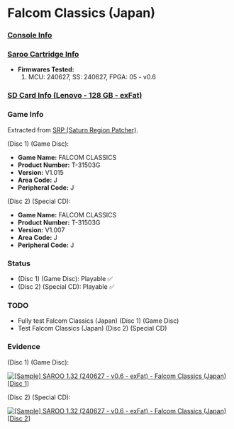 # Falcom Classics (Japan)

### [Console Info](../../../../../Info/Consoles/VA13/README.md)

### [Saroo Cartridge Info](../../../../../Info/Cartridges/RetroGameParadiseStore/1.32F/README.md)

- <b>Firmwares Tested:</b>
  1. MCU: 240627, SS: 240627, FPGA: 05 - v0.6

### [SD Card Info (Lenovo - 128 GB - exFat)](../../../../../Info/SdCards/Lenovo/128GB/exfat/README.md)

### Game Info

Extracted from [SRP (Saturn Region Patcher)](https://segaxtreme.net/resources/saturn-region-patcher.81/download).

(Disc 1) (Game Disc):

- <b>Game Name:</b> FALCOM CLASSICS
- <b>Product Number:</b> T-31503G
- <b>Version:</b> V1.015
- <b>Area Code:</b> J
- <b>Peripheral Code:</b> J

(Disc 2) (Special CD):

- <b>Game Name:</b> FALCOM CLASSICS
- <b>Product Number:</b> T-31503G
- <b>Version:</b> V1.007
- <b>Area Code:</b> J
- <b>Peripheral Code:</b> J

### Status

- (Disc 1) (Game Disc): Playable :white_check_mark:
- (Disc 2) (Special CD): Playable :white_check_mark:

### TODO

- Fully test Falcom Classics (Japan) (Disc 1) (Game Disc)
- Test Falcom Classics (Japan) (Disc 2) (Special CD)

### Evidence

(Disc 1) (Game Disc):

[![[Sample] SAROO 1.32 (240627 - v0.6 - exFat) - Falcom Classics (Japan) [Disc 1]](https://img.youtube.com/vi/CCA4ObilR6M/0.jpg)](https://www.youtube.com/watch?v=CCA4ObilR6M)

(Disc 2) (Special CD):

[![[Sample] SAROO 1.32 (240627 - v0.6 - exFat) - Falcom Classics (Japan) [Disc 2]](https://img.youtube.com/vi/GmG1pAM4GCQ/0.jpg)](https://www.youtube.com/watch?v=GmG1pAM4GCQ)
